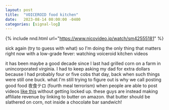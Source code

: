 ```yaml
---
layout: post
title:  "VOICEROID food kitchen"
date:   2023-08-14 00:00:00 -0400
categories: [signal-log]
---
```


{% include nnd.html url="https://www.nicovideo.jp/watch/sm42555181" %}

sick again (try to guess with what) so I'm doing the only thing that matters right now with a low-grade fever: watching voiceroid kitchen videos

it has been maybe a good decade since I last had grilled corn on a farm in unincorporated virginia. I had to keep asking my dad for extra dollars because I had probably four or five cobs that day, back when such things were still one buck. what I'm still trying to figure out is why we call posting good food 夜食テロ (fourth meal terrorism) when people are able to post videos [like this](https://www.nicovideo.jp/watch/sm41808768) without getting locked up. these guys are instead making affiliate revenue by linking to butter on amazon. that butter should be slathered on corn, not inside a chocolate bar sandwich!